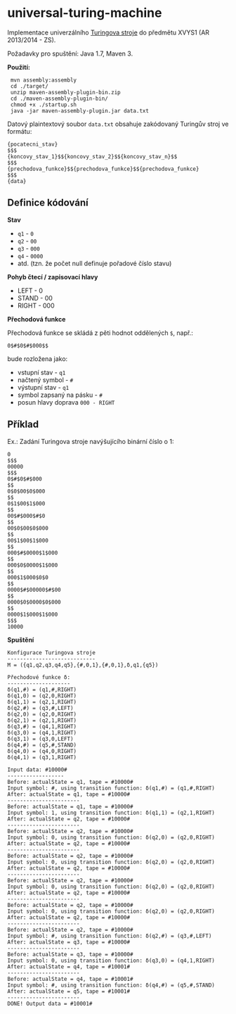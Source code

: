 universal-turing-machine
========================

Implementace univerzálního [Turingova stroje](http://en.wikipedia.org/wiki/Universal_Turing_machine) do předmětu XVYS1 (AR 2013/2014 - ZS).

Požadavky pro spuštění: Java 1.7, Maven 3.

**Použití:**

```
 mvn assembly:assembly
 cd ./target/
 unzip maven-assembly-plugin-bin.zip
 cd ./maven-assembly-plugin-bin/
 chmod +x ./startup.sh
 java -jar maven-assembly-plugin.jar data.txt
```

Datový plaintextový soubor ```data.txt``` obsahuje zakódovaný Turingův stroj ve formátu:

```
{pocatecni_stav}
$$$
{koncovy_stav_1}$${koncovy_stav_2}$${koncovy_stav_n}$$
$$$
{prechodova_funkce}$${prechodova_funkce}$${prechodova_funkce}
$$$
{data}
```

Definice kódování
--------------

**Stav**

* ```q1``` - ```0```
* ```q2``` - ```00```
* ```q3``` - ```000```
* ```q4``` - ```0000```
* atd. (tzn. že počet null definuje pořadové číslo stavu)

**Pohyb čtecí / zapisovací hlavy**

* LEFT - 0
* STAND - 00
* RIGHT - 000

**Přechodová funkce**

Přechodová funkce se skládá z pěti hodnot oddělených ```$```, např.:

```
0$#$0$#$000$$
```

bude rozložena jako:

* vstupní stav - ```q1```
* načtený symbol - ```#```
* výstupní stav - ```q1```
* symbol zapsaný na pásku - ```#```
* posun hlavy doprava ```000 - RIGHT```

Příklad
--------------

Ex.: Zadání Turingova stroje navýšujícího binární číslo o 1:

```
0
$$$
00000
$$$
0$#$0$#$000
$$
0$0$00$0$000
$$
0$1$00$1$000
$$
00$#$000$#$0
$$
00$0$00$0$000
$$
00$1$00$1$000
$$
000$#$0000$1$000
$$
000$0$0000$1$000
$$
000$1$000$0$0
$$
0000$#$00000$#$00
$$
0000$0$0000$0$000
$$
0000$1$000$1$000
$$$
10000
```

**Spuštění**

```
Konfigurace Turingova stroje
----------------------------
M = ({q1,q2,q3,q4,q5},{#,0,1},{#,0,1},δ,q1,{q5})

Přechodové funkce δ:
--------------------
δ(q1,#) = (q1,#,RIGHT)
δ(q1,0) = (q2,0,RIGHT)
δ(q1,1) = (q2,1,RIGHT)
δ(q2,#) = (q3,#,LEFT)
δ(q2,0) = (q2,0,RIGHT)
δ(q2,1) = (q2,1,RIGHT)
δ(q3,#) = (q4,1,RIGHT)
δ(q3,0) = (q4,1,RIGHT)
δ(q3,1) = (q3,0,LEFT)
δ(q4,#) = (q5,#,STAND)
δ(q4,0) = (q4,0,RIGHT)
δ(q4,1) = (q3,1,RIGHT)

Input data: #10000#
------------------
Before: actualState = q1, tape = #10000#
Input symbol: #, using transition function: δ(q1,#) = (q1,#,RIGHT)
After: actualState = q1, tape = #10000#
-----------------------
Before: actualState = q1, tape = #10000#
Input symbol: 1, using transition function: δ(q1,1) = (q2,1,RIGHT)
After: actualState = q2, tape = #10000#
-----------------------
Before: actualState = q2, tape = #10000#
Input symbol: 0, using transition function: δ(q2,0) = (q2,0,RIGHT)
After: actualState = q2, tape = #10000#
-----------------------
Before: actualState = q2, tape = #10000#
Input symbol: 0, using transition function: δ(q2,0) = (q2,0,RIGHT)
After: actualState = q2, tape = #10000#
-----------------------
Before: actualState = q2, tape = #10000#
Input symbol: 0, using transition function: δ(q2,0) = (q2,0,RIGHT)
After: actualState = q2, tape = #10000#
-----------------------
Before: actualState = q2, tape = #10000#
Input symbol: 0, using transition function: δ(q2,0) = (q2,0,RIGHT)
After: actualState = q2, tape = #10000#
-----------------------
Before: actualState = q2, tape = #10000#
Input symbol: #, using transition function: δ(q2,#) = (q3,#,LEFT)
After: actualState = q3, tape = #10000#
-----------------------
Before: actualState = q3, tape = #10000#
Input symbol: 0, using transition function: δ(q3,0) = (q4,1,RIGHT)
After: actualState = q4, tape = #10001#
-----------------------
Before: actualState = q4, tape = #10001#
Input symbol: #, using transition function: δ(q4,#) = (q5,#,STAND)
After: actualState = q5, tape = #10001#
-----------------------
DONE! Output data = #10001#
```
